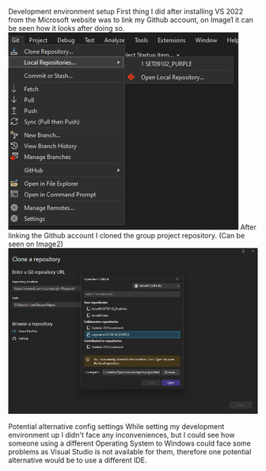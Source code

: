 Development environment setup
First thing I did after installing VS 2022 from the Microsoft website was to link my Github account, on Image1 it can be seen how it looks after doing so.
![image1](images/Image1.png)
After linking the Github account I cloned the group project repository. (Can be seen on Image2)
![image2](images/Image2.png)

Potential alternative config settings
While setting my development environment up I didn't face any inconveniences, but I could see how someone using a different Operating System to Windows could face some problems as Visual Studio is not available for them, therefore one potential alternative would be to use a different IDE.
